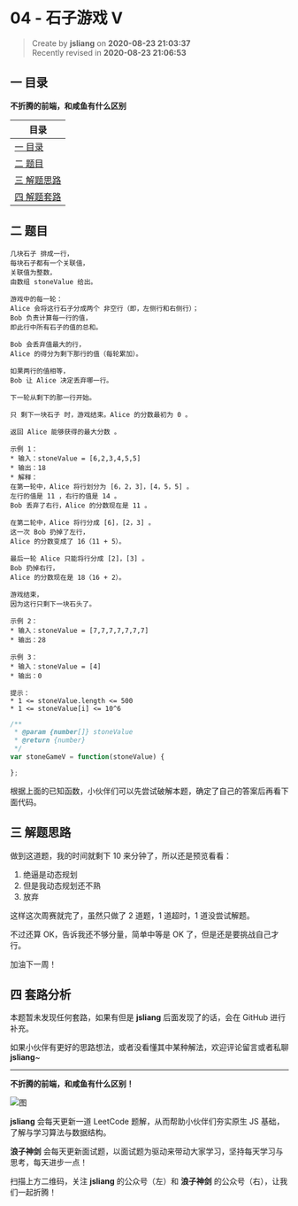 04 - 石子游戏 V
===

> Create by **jsliang** on **2020-08-23 21:03:37**  
> Recently revised in **2020-08-23 21:06:53**

## 一 目录

**不折腾的前端，和咸鱼有什么区别**

| 目录 |
| --- |
| [一 目录](#chapter-one) |
| [二 题目](#chapter-two) |
| [三 解题思路](#chapter-three) |
| [四 解题套路](#chapter-four) |

## 二 题目



```
几块石子 排成一行，
每块石子都有一个关联值，
关联值为整数，
由数组 stoneValue 给出。

游戏中的每一轮：
Alice 会将这行石子分成两个 非空行（即，左侧行和右侧行）；
Bob 负责计算每一行的值，
即此行中所有石子的值的总和。

Bob 会丢弃值最大的行，
Alice 的得分为剩下那行的值（每轮累加）。

如果两行的值相等，
Bob 让 Alice 决定丢弃哪一行。

下一轮从剩下的那一行开始。

只 剩下一块石子 时，游戏结束。Alice 的分数最初为 0 。

返回 Alice 能够获得的最大分数 。

示例 1：
* 输入：stoneValue = [6,2,3,4,5,5]
* 输出：18
* 解释：
在第一轮中，Alice 将行划分为 [6，2，3]，[4，5，5] 。
左行的值是 11 ，右行的值是 14 。
Bob 丢弃了右行，Alice 的分数现在是 11 。

在第二轮中，Alice 将行分成 [6]，[2，3] 。
这一次 Bob 扔掉了左行，
Alice 的分数变成了 16（11 + 5）。

最后一轮 Alice 只能将行分成 [2]，[3] 。
Bob 扔掉右行，
Alice 的分数现在是 18（16 + 2）。

游戏结束，
因为这行只剩下一块石头了。

示例 2：
* 输入：stoneValue = [7,7,7,7,7,7,7]
* 输出：28

示例 3：
* 输入：stoneValue = [4]
* 输出：0

提示：
* 1 <= stoneValue.length <= 500
* 1 <= stoneValue[i] <= 10^6
```

```js
/**
 * @param {number[]} stoneValue
 * @return {number}
 */
var stoneGameV = function(stoneValue) {

};
```

根据上面的已知函数，小伙伴们可以先尝试破解本题，确定了自己的答案后再看下面代码。

## 三 解题思路



做到这道题，我的时间就剩下 10 来分钟了，所以还是预览看看：

1. 绝逼是动态规划
2. 但是我动态规划还不熟
3. 放弃

这样这次周赛就完了，虽然只做了 2 道题，1 道超时，1 道没尝试解题。

不过还算 OK，告诉我还不够分量，简单中等是 OK 了，但是还是要挑战自己才行。

加油下一周！

## 四 套路分析



本题暂未发现任何套路，如果有但是 **jsliang** 后面发现了的话，会在 GitHub 进行补充。

如果小伙伴有更好的思路想法，或者没看懂其中某种解法，欢迎评论留言或者私聊 **jsliang**~

---

**不折腾的前端，和咸鱼有什么区别！**

![图](https://github.com/LiangJunrong/document-library/blob/master/public-repertory/img/z-index-small.png?raw=true)

**jsliang** 会每天更新一道 LeetCode 题解，从而帮助小伙伴们夯实原生 JS 基础，了解与学习算法与数据结构。

**浪子神剑** 会每天更新面试题，以面试题为驱动来带动大家学习，坚持每天学习与思考，每天进步一点！

扫描上方二维码，关注 **jsliang** 的公众号（左）和 **浪子神剑** 的公众号（右），让我们一起折腾！

